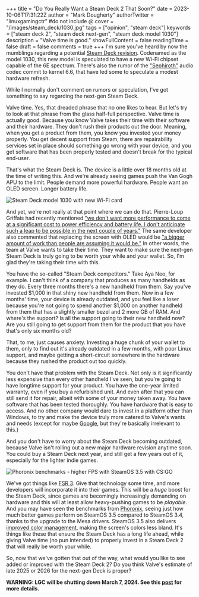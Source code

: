 +++
title = "Do You Really Want a Steam Deck 2 That Soon?"
date = 2023-10-06T17:31:22Z
author = "Mark Dougherty"
authorTwitter = "linuxgamingctr" #do not include @
cover = "/images/steam_deck/1030.jpg"
tags = ["opinion", "steam deck"]
keywords = ["steam deck 2", "steam deck next-gen", "steam deck model 1030"]
description = "Valve time is good."
showFullContent = false
readingTime = false
draft = false
comments = true
+++
I'm sure you've heard by now the mumblings regarding a potential [Steam Deck revision](https://twitter.com/SadlyItsBradley/status/1709643696302346305?s=20). Codenamed as the model 1030, this new model is speculated to have a new Wi-Fi chipset capable of the 6E spectrum. There's also the rumor of the ["Sephiroth"](https://viewsink.com/is-valve-about-to-kill-the-steam-decks-aerith-apu/) audio codec commit to kernel 6.6, that have led some to speculate a modest hardware refresh.

While I normally don't comment on rumors or speculation, I've got something to say regarding the next-gen Steam Deck.

Valve time. Yes, that dreaded phrase that no one likes to hear. But let's try to look at that phrase from the glass half-full perspective. Valve time is actually good. Because you know Valve takes their time with their software and their hardware. They don't rush their products out the door. Meaning, when you get a product from them, you know you invested your money properly. You get decent support from Steam, there are repairability services set in place should something go wrong with your device, and you get software that has been properly tested and doesn't break for the typical end-user.

That's what the Steam Deck is. The device is a little over 18 months old at the time of writing this. And we're already seeing games push the Van Gogh APU to the limit. People demand more powerful hardware. People want an OLED screen. Longer battery life.

![Steam Deck model 1030 with new Wi-Fi card](/images/steam_deck/new_wifi_card.jpg)

And yet, we're not really at that point where we can do that. Pierre-Loup Griffais had recently mentioned ["we don't want more performance to come at a significant cost to power efficiency and battery life. I don't anticipate such a leap to be possible in the next couple of years."](https://linuxgamingcentral.com/posts/steam-deck-2-not-until-2025/) The same developer also commented that replacing the screen with OLED would be ["a bigger amount of work than people are assuming it would be."](https://www.pcgamer.com/valve-likes-the-idea-of-an-oled-steam-deck-too-but-says-it-isnt-as-simple-as-it-sounds/) In other words, the team at Valve wants to take their time. They want to make sure the next-gen Steam Deck is truly going to be worth your while and your wallet. So, I'm glad they're taking their time with this.

You have the so-called "Steam Deck competitors." Take Aya Neo, for example. I can't think of a company that produces as many handhelds as they do. Every three months there's a new handheld from them. Say you've invested $1,000 in that shiny new handheld from them. Now in a few months' time, your device is already outdated, and you feel like a loser because you're not going to spend another $1,000 on another handheld from them that has a slightly smaller bezel and 2 more GB of RAM. And where's the support? Is all the support going to their new handheld now? Are you still going to get support from them for the product that you have that's only six months old?

That, to me, just causes anxiety. Investing a huge chunk of your wallet to them, only to find out it's already outdated in a few months, with poor Linux support, and maybe getting a short-circuit somewhere in the hardware because they rushed the product out too quickly.

You don't have that problem with the Steam Deck. Not only is it significantly less expensive than every other handheld I've seen, but you're going to have longtime support for your product. You have the one-year limited warranty, even if you buy a refurbished unit. And even after that you can still send it for repair, albeit with some of your money taken away. You have software that has been tested thoroughly. You have hardware that is easy to access. And no other company would dare to invest in a platform other than Windows, to try and make the device truly more catered to Valve's wants and needs (except for maybe [Google](https://linuxgamingcentral.com/posts/google-couldnt-port-games-to-linux/), but they're basically irrelevant to this.)

And you don't have to worry about the Steam Deck becoming outdated, because Valve isn't rolling out a new major hardware revision anytime soon. You could buy a Steam Deck next year, and still get a few years out of it, especially for the lighter indie games.

![Phoronix benchmarks - higher FPS with SteamOS 3.5 with CS:GO](/images/steam_deck/benchmarks.jpg)

We've got things like [FSR 3](https://community.amd.com/t5/gaming/amd-fsr-3-now-available/ba-p/634265?sf269320079=1). Give that technology some time, and more developers will incorporate it into their games. This will be a *huge* boost for the Steam Deck, since games are becomingly increasingly demanding on hardware and this will at least allow heavy-pushing games to be *playable*. And you may have seen the benchmarks from [Phoronix](https://www.phoronix.com/review/steam-deck-steamos-tweaks), seeing just how much better games perform on SteamOS 3.5 compared to SteamOS 3.4, thanks to the upgrade to the Mesa drivers. SteamOS 3.5 also delivers [improved color management](https://linuxgamingcentral.com/posts/steamos-3.5-getting-improved-color-management/), making the screen's colors less bland. It's things like these that ensure the Steam Deck has a long life ahead, while giving Valve time (no pun intended) to properly invest in a Steam Deck 2 that will really be worth your while.

So, now that we've gotten that out of the way, what would you like to see added or improved with the Steam Deck 2? Do you think Valve's estimate of late 2025 or 2026 for the next-gen Deck is proper?

**WARNING: LGC will be shutting down March 7, 2024. See this [post](https://linuxgamingcentral.com/posts/the-end-of-lgc/) for more details.**
